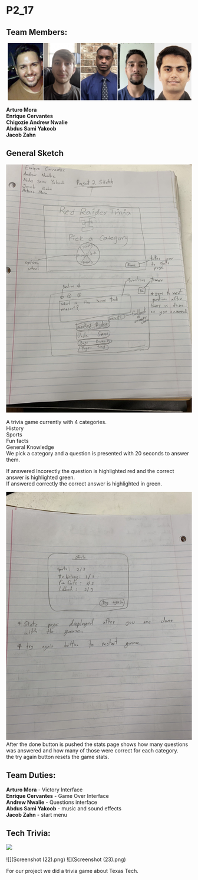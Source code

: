 # P2_17
## Team Members:

![](Group.JPG)

**Arturo Mora\
Enrique Cervantes\
Chigozie Andrew Nwalie\
Abdus Sami Yakoob\
Jacob Zahn**



## General Sketch

![](IMG3812690036288305170.jpg)

A trivia game currently with 4 categories.\
History \
Sports \
Fun facts \
General Knowledge \
We pick a category and a question is presented with 20 seconds to answer them.

If answered Incorectly the question is highlighted red and the correct answer is highlighted green. \
If answered correctly the correct answer is highlighted in green.

![](IMG7549796776958012386.jpg)
After the done button is pushed the stats page shows how many questions was answered and how many of those were correct for each category. \
the try again button resets the game stats.


## Team Duties:

**Arturo Mora** - Victory Interface \
**Enrique Cervantes** - Game Over Interface \
**Andrew Nwalie** - Questions interface \
**Abdus Sami Yakoob** - music and sound effects \
**Jacob Zahn** - start menu 


## Tech Trivia:

![](https://im2.ezgif.com/tmp/ezgif-2-02939b701d05.gif)

![](Screenshot (22).png)
![](Screenshot (23).png)


For our project we did a trivia game about Texas Tech. 

